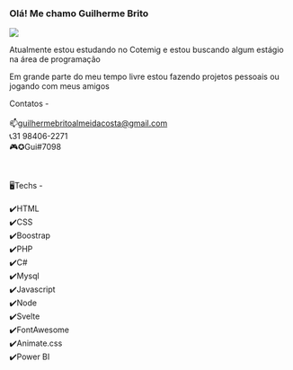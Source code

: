 ### Olá! Me chamo Guilherme Brito

<img src="https://i.imgur.com/TDABtFl.jpg"/>

Atualmente estou estudando no Cotemig e estou buscando algum estágio na área de programação

Em grande parte do meu tempo livre estou fazendo projetos pessoais ou jogando com meus amigos

Contatos - <br>
<br>
📫guilhermebritoalmeidacosta@gmail.com <br>
📞31 98406-2271 <br>
🎮✪Gui#7098 <br>

<br>

🖥️Techs - <br>
<br>
✔️HTML <br>
✔️CSS <br>
✔️Boostrap <br>
✔️PHP <br>
✔️C# <br>
✔️Mysql <br>
✔️Javascript <br>
✔️Node <br>
✔️Svelte <br>
✔️FontAwesome <br>
✔️Animate.css <br>
✔️Power BI <br>



